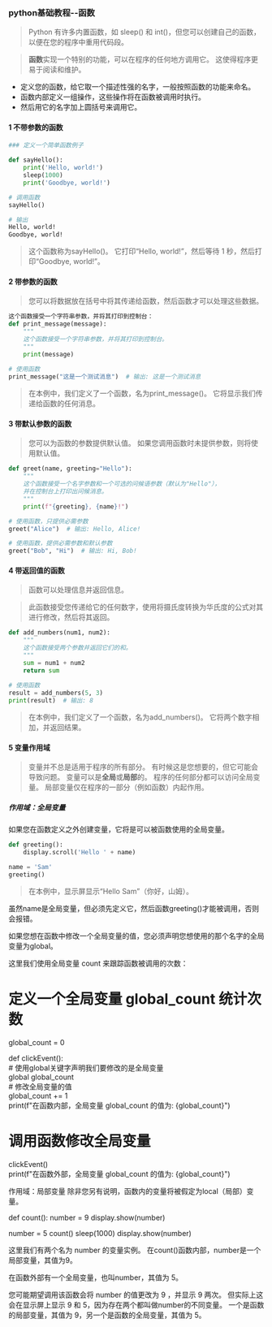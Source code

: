 ### python基础教程--函数
>Python 有许多内置函数，如 sleep() 和 int()，但您可以创建自己的函数，以便在您的程序中重用代码段。

>**函数**实现一个特别的功能，可以在程序的任何地方调用它。 这使得程序更易于阅读和维护。
* 定义您的函数，给它取一个描述性强的名字，一般按照函数的功能来命名。
* 函数内部定义一组操作，这些操作将在函数被调用时执行。
* 然后用它的名字加上圆括号来调用它。


#### 1 不带参数的函数
```python
### 定义一个简单函数例子
 
def sayHello():
    print('Hello, world!')
    sleep(1000)
    print('Goodbye, world!')

# 调用函数
sayHello()
```
```sh
# 输出
Hello, world!
Goodbye, world!
``` 
>这个函数称为sayHello()。 它打印“Hello, world!”，然后等待 1 秒，然后打印“Goodbye, world!”。

#### 2 带参数的函数
>您可以将数据放在括号中将其传递给函数，然后函数才可以处理这些数据。
```python
这个函数接受一个字符串参数，并将其打印到控制台：
def print_message(message):  
    """  
    这个函数接受一个字符串参数，并将其打印到控制台。  
    """  
    print(message)  
  
# 使用函数  
print_message("这是一个测试消息")  # 输出: 这是一个测试消息
```
>在本例中，我们定义了一个函数，名为print_message()。 它将显示我们传递给函数的任何消息。
 
#### 3 带默认参数的函数
>您可以为函数的参数提供默认值。 如果您调用函数时未提供参数，则将使用默认值。
```python
def greet(name, greeting="Hello"):  
    """  
    这个函数接受一个名字参数和一个可选的问候语参数（默认为"Hello"），  
    并在控制台上打印出问候消息。  
    """  
    print(f"{greeting}, {name}!")

# 使用函数，只提供必需参数
greet("Alice")  # 输出: Hello, Alice!

# 使用函数，提供必需参数和默认参数
greet("Bob", "Hi")  # 输出: Hi, Bob!

```
  
#### 4 带返回值的函数
>函数可以处理信息并返回信息。

>此函数接受您传递给它的任何数字，使用将摄氏度转换为华氏度的公式对其进行修改，然后将其返回。
```python
def add_numbers(num1, num2):  
    """  
    这个函数接受两个参数并返回它们的和。  
    """  
    sum = num1 + num2  
    return sum  
  
# 使用函数  
result = add_numbers(5, 3)  
print(result)  # 输出: 8

```
>在本例中，我们定义了一个函数，名为add_numbers()。 它将两个数字相加，并返回结果。

#### 5 变量作用域
>变量并不总是适用于程序的所有部分。 有时候这是您想要的，但它可能会导致问题。 变量可以是**全局**或**局部**的。
>程序的任何部分都可以访问全局变量。 局部变量仅在程序的一部分（例如函数）内起作用。

##### 作用域：**全局变量**
如果您在函数定义之外创建变量，它将是可以被函数使用的全局变量。

```python
def greeting():
    display.scroll('Hello ' + name)

name = 'Sam'
greeting()

```
>在本例中，显示屏显示“Hello Sam”（你好，山姆）。

虽然name是全局变量，但必须先定义它，然后函数greeting()才能被调用，否则会报错。

如果您想在函数中修改一个全局变量的值，您必须声明您想使用的那个名字的全局变量为global。

这里我们使用全局变量 count 来跟踪函数被调用的次数：

# 定义一个全局变量  global_count 统计次数
global_count = 0  
  
def clickEvent():  
    # 使用global关键字声明我们要修改的是全局变量  
    global global_count  
    # 修改全局变量的值  
    global_count += 1  
    print(f"在函数内部，全局变量 global_count 的值为: {global_count}")  
  
# 调用函数修改全局变量  
clickEvent()  
print(f"在函数外部，全局变量 global_count 的值为: {global_count}")

作用域：局部变量
除非您另有说明，函数内的变量将被假定为local（局部）变量。

def count():
    number = 9
    display.show(number)

number = 5
count()
sleep(1000)
display.show(number)

这里我们有两个名为 number 的变量实例。 在count()函数内部，number是一个局部变量，其值为9。

在函数外部有一个全局变量，也叫number，其值为 5。

您可能期望调用该函数会将 number 的值更改为 9 ，并显示 9 两次。 但实际上这会在显示屏上显示 9 和 5，因为存在两个都叫做number的不同变量。 一个是函数的局部变量，其值为 9，另一个是函数的全局变量，其值为 5。